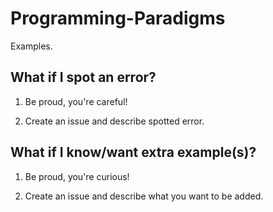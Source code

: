 Programming-Paradigms
=====================

Examples.

## What if I spot an error?

1. Be proud, you're careful!

2. Create an issue and describe spotted error.

## What if I know/want extra example(s)?

1. Be proud, you're curious!

2. Create an issue and describe what you want to be added.